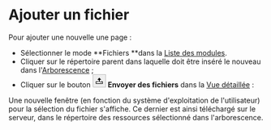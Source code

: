 # Ajouter un fichier

Pour ajouter une nouvelle une page :

* Sélectionner le mode **Fichiers **dans la [Liste des modules](/présentation-de-typo3/se-reperer-dans-le-backend.md).
* Cliquer sur le répertoire parent dans laquelle doit être inséré le nouveau dans l'[Arborescence](/présentation-de-typo3/se-reperer-dans-le-backend.md) ;
* Cliquer sur le bouton ![](/assets/add_file_up.png) **Envoyer des fichiers** dans la [Vue détaillée](/présentation-de-typo3/se-reperer-dans-le-backend.md) :

Une nouvelle fenêtre \(en fonction du système d'exploitation de l'utilisateur\) pour la sélection du fichier s'affiche. Ce dernier est ainsi téléchargé sur le serveur, dans le répertoire des ressources sélectionné dans l'arborescence.

